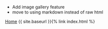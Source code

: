 - Add image gallery feature
- move to using markdown instead of raw html

<a href="index.html">Home</a>
{{ site.baseurl }}{% link index.html %}